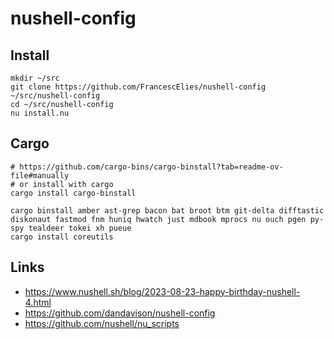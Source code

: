 # nushell-config

## Install
```
mkdir ~/src
git clone https://github.com/FrancescElies/nushell-config ~/src/nushell-config
cd ~/src/nushell-config
nu install.nu
```
## Cargo  

    # https://github.com/cargo-bins/cargo-binstall?tab=readme-ov-file#manually
    # or install with cargo
    cargo install cargo-binstall

    cargo binstall amber ast-grep bacon bat broot btm git-delta difftastic diskonaut fastmod fnm huniq hwatch just mdbook mprocs nu ouch pgen py-spy tealdeer tokei xh pueue 
    cargo install coreutils

## Links
- https://www.nushell.sh/blog/2023-08-23-happy-birthday-nushell-4.html
- https://github.com/dandavison/nushell-config
- https://github.com/nushell/nu_scripts

